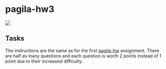 # pagila-hw3
[![](https://github.com/saatvik7/pagila-hw3/workflows/tests/badge.svg)](https://github.com/saatvik7/pagila-hw3/actions?query=workflow%3Atests)

## Tasks

The instructions are the same as for the first [pagila-hw](https://github.com/mikeizbicki/pagila-hw) assignment.
There are half as many questions and each question is worth 2 points instead of 1 point due to their increased difficulty.
